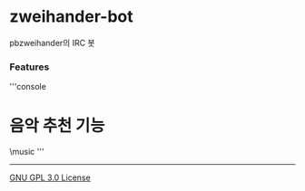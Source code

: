 
zweihander-bot
========

pbzweihander의 IRC 봇

### Features

'''console
# 음악 추천 기능
\music
'''

--------

[GNU GPL 3.0 License](LICENSE.md)

